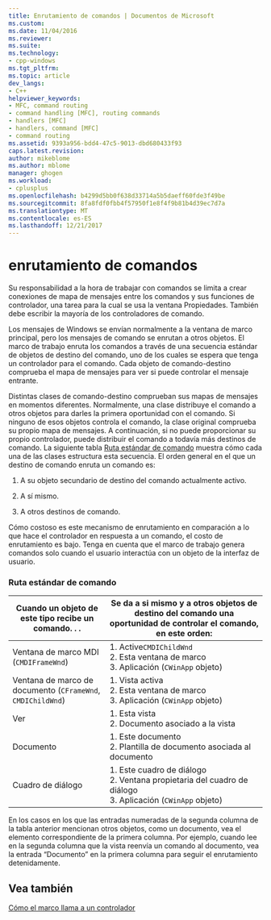 ```yaml
---
title: Enrutamiento de comandos | Documentos de Microsoft
ms.custom: 
ms.date: 11/04/2016
ms.reviewer: 
ms.suite: 
ms.technology:
- cpp-windows
ms.tgt_pltfrm: 
ms.topic: article
dev_langs:
- C++
helpviewer_keywords:
- MFC, command routing
- command handling [MFC], routing commands
- handlers [MFC]
- handlers, command [MFC]
- command routing
ms.assetid: 9393a956-bdd4-47c5-9013-dbd680433f93
caps.latest.revision: 
author: mikeblome
ms.author: mblome
manager: ghogen
ms.workload:
- cplusplus
ms.openlocfilehash: b4299d5bb0f638d33714a5b5daeff60fde3f49be
ms.sourcegitcommit: 8fa8fdf0fbb4f57950f1e8f4f9b81b4d39ec7d7a
ms.translationtype: MT
ms.contentlocale: es-ES
ms.lasthandoff: 12/21/2017
---
```

# <a name="command-routing"></a>enrutamiento de comandos
Su responsabilidad a la hora de trabajar con comandos se limita a crear conexiones de mapa de mensajes entre los comandos y sus funciones de controlador, una tarea para la cual se usa la ventana Propiedades. También debe escribir la mayoría de los controladores de comando.  
  
 Los mensajes de Windows se envían normalmente a la ventana de marco principal, pero los mensajes de comando se enrutan a otros objetos. El marco de trabajo enruta los comandos a través de una secuencia estándar de objetos de destino del comando, uno de los cuales se espera que tenga un controlador para el comando. Cada objeto de comando-destino comprueba el mapa de mensajes para ver si puede controlar el mensaje entrante.  
  
 Distintas clases de comando-destino comprueban sus mapas de mensajes en momentos diferentes. Normalmente, una clase distribuye el comando a otros objetos para darles la primera oportunidad con el comando. Si ninguno de esos objetos controla el comando, la clase original comprueba su propio mapa de mensajes. A continuación, si no puede proporcionar su propio controlador, puede distribuir el comando a todavía más destinos de comando. La siguiente tabla [Ruta estándar de comando](#_core_standard_command_route) muestra cómo cada una de las clases estructura esta secuencia. El orden general en el que un destino de comando enruta un comando es:  
  
1.  A su objeto secundario de destino del comando actualmente activo.  
  
2.  A sí mismo.  
  
3.  A otros destinos de comando.  
  
 Cómo costoso es este mecanismo de enrutamiento en comparación a lo que hace el controlador en respuesta a un comando, el costo de enrutamiento es bajo. Tenga en cuenta que el marco de trabajo genera comandos solo cuando el usuario interactúa con un objeto de la interfaz de usuario.  
  
### <a name="_core_standard_command_route"></a> Ruta estándar de comando  
  
|Cuando un objeto de este tipo recibe un comando. . .|Se da a si mismo y a otros objetos de destino del comando una oportunidad de controlar el comando, en este orden:|  
|----------------------------------------------------------|-----------------------------------------------------------------------------------------------------|  
|Ventana de marco MDI (`CMDIFrameWnd`)|1.  Active`CMDIChildWnd`<br />2.  Esta ventana de marco<br />3.  Aplicación (`CWinApp` objeto)|  
|Ventana de marco de documento (`CFrameWnd`, `CMDIChildWnd`)|1.  Vista activa<br />2.  Esta ventana de marco<br />3.  Aplicación (`CWinApp` objeto)|  
|Ver|1.  Esta vista<br />2.  Documento asociado a la vista|  
|Documento|1.  Este documento<br />2.  Plantilla de documento asociada al documento|  
|Cuadro de diálogo|1.  Este cuadro de diálogo<br />2.  Ventana propietaria del cuadro de diálogo<br />3.  Aplicación (`CWinApp` objeto)|  
  
 En los casos en los que las entradas numeradas de la segunda columna de la tabla anterior mencionan otros objetos, como un documento, vea el elemento correspondiente de la primera columna. Por ejemplo, cuando lee en la segunda columna que la vista reenvía un comando al documento, vea la entrada “Documento” en la primera columna para seguir el enrutamiento detenidamente.  
  
## <a name="see-also"></a>Vea también  
 [Cómo el marco llama a un controlador](../mfc/how-the-framework-calls-a-handler.md)

